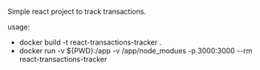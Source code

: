 Simple react project to track transactions.


usage: 
* docker build -t react-transactions-tracker . 
* docker run -v ${PWD}:/app -v /app/node_modues -p 3000:3000 --rm react-transactions-tracker
